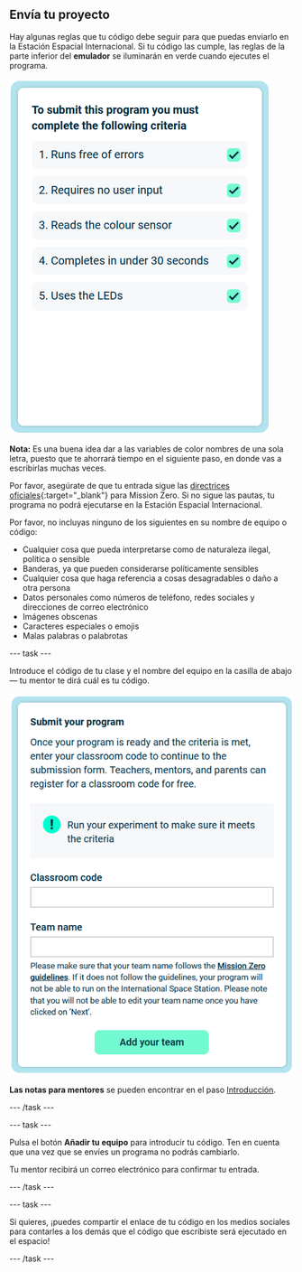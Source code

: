 ## Envía tu proyecto

Hay algunas reglas que tu código debe seguir para que puedas enviarlo en la Estación Espacial Internacional. Si tu código las cumple, las reglas de la parte inferior del **emulador** se iluminarán en verde cuando ejecutes el programa.

![La página de Mission Zero que muestra los criterios de verificación para la entrada.](images/rules.png)

**Nota:** Es una buena idea dar a las variables de color nombres de una sola letra, puesto que te ahorrará tiempo en el siguiente paso, en donde vas a escribirlas muchas veces.

Por favor, asegúrate de que tu entrada sigue las [directrices oficiales](https://astro-pi.org/mission-zero/guidelines){:target="_blank"} para Mission Zero. Si no sigue las pautas, tu programa no podrá ejecutarse en la Estación Espacial Internacional.

Por favor, no incluyas ninguno de los siguientes en su nombre de equipo o código:

+ Cualquier cosa que pueda interpretarse como de naturaleza ilegal, política o sensible
+ Banderas, ya que pueden considerarse políticamente sensibles
+ Cualquier cosa que haga referencia a cosas desagradables o daño a otra persona
+ Datos personales como números de teléfono, redes sociales y direcciones de correo electrónico
+ Imágenes obscenas
+ Caracteres especiales o emojis
+ Malas palabras o palabrotas

--- task ---

Introduce el código de tu clase y el nombre del equipo en la casilla de abajo — tu mentor te dirá cuál es tu código.

![Código de clase y formulario de envío del nombre del equipo](images/submission.png)

**Las notas para mentores** se pueden encontrar en el paso [Introducción](https://projects.raspberrypi.org/es-ES/projects/astro-pi-mission-zero/0).

--- /task ---

--- task ---

Pulsa el botón **Añadir tu equipo** para introducir tu código. Ten en cuenta que una vez que se envíes un programa no podrás cambiarlo.

Tu mentor recibirá un correo electrónico para confirmar tu entrada.

--- /task ---

--- task ---

Si quieres, ¡puedes compartir el enlace de tu código en los medios sociales para contarles a los demás que el código que escribiste será ejecutado en el espacio!

--- /task ---
